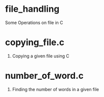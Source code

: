 # file_handling

Some Operations on file in C


# copying_file.c

1. Copying a given file using C

# number_of_word.c

1. Finding the number of words in a given file